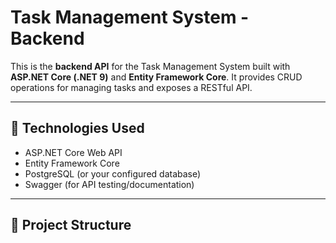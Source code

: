 # Task Management System - Backend

This is the **backend API** for the Task Management System built with **ASP.NET Core (.NET 9)** and **Entity Framework Core**. It provides CRUD operations for managing tasks and exposes a RESTful API.

---

## 🚀 Technologies Used

- ASP.NET Core Web API
- Entity Framework Core
- PostgreSQL (or your configured database)
- Swagger (for API testing/documentation)

---

## 📂 Project Structure

